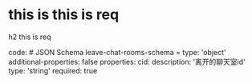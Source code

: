 # this is this is req

h2 this is req

code:
    # JSON Schema
leave-chat-rooms-schema =
  type: 'object'
  additional-properties: false
  properties:
    cid:
      description: '离开的聊天室id'
      type: 'string'
      required: true


